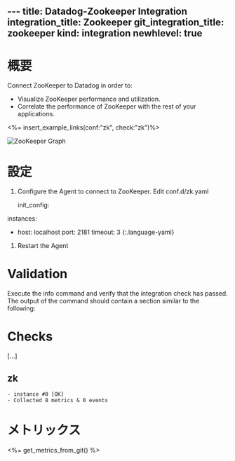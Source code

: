 --- title: Datadog-Zookeeper Integration integration_title: Zookeeper git_integration_title: zookeeper kind: integration
newhlevel: true
---
# 概要

Connect ZooKeeper to Datadog in order to:

* Visualize ZooKeeper performance and utilization.
* Correlate the performance of ZooKeeper with the rest of your applications.


<%= insert_example_links(conf:"zk", check:"zk")%>

![ZooKeeper Graph](/static/images/zookeepergraph.png)

# 設定

1.  Configure the Agent to connect to ZooKeeper. Edit conf.d/zk.yaml

    init_config:

instances:
  - host: localhost
    port: 2181
    timeout: 3
{:.language-yaml}
1.  Restart the Agent

# Validation

Execute the info command and verify that the integration check has passed. The output of the command should contain a section similar to the following:

Checks
======

  [...]

  zk
  --
    - instance #0 [OK]
    - Collected 8 metrics & 0 events

# メトリックス

<%= get_metrics_from_git() %>